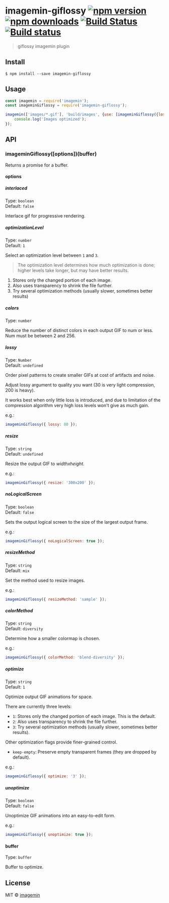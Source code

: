 # imagemin-giflossy [![npm version](https://img.shields.io/npm/v/imagemin-giflossy.svg)](https://www.npmjs.com/package/imagemin-giflossy) [![npm downloads](https://img.shields.io/npm/dm/imagemin-giflossy.svg)](https://www.npmjs.com/package/giflossy) [![Build Status](http://img.shields.io/travis/jihchi/imagemin-giflossy.svg?style=flat)](https://travis-ci.org/jihchi/imagemin-giflossy) [![Build status](https://ci.appveyor.com/api/projects/status/hdus9imkfyrlh5ls?svg=true)](https://ci.appveyor.com/project/jihchi/imagemin-giflossy)

> giflossy imagemin plugin


## Install

```
$ npm install --save imagemin-giflossy
```

## Usage

```js
const imagemin = require('imagemin');
const imageminGiflossy = require('imagemin-giflossy');

imagemin(['images/*.gif'], 'build/images', {use: [imageminGiflossy({lossy: 80})]}).then(() => {
	console.log('Images optimized');
});
```


## API

### imageminGiflossy([options])(buffer)

Returns a promise for a buffer.

#### options

##### interlaced

Type: `boolean`<br>
Default: `false`

Interlace gif for progressive rendering.

##### optimizationLevel

Type: `number`<br>
Default: `1`

Select an optimization level between `1` and `3`.

> The optimization level determines how much optimization is done; higher levels take longer, but may have better results.

1. Stores only the changed portion of each image.
2. Also uses transparency to shrink the file further.
3. Try several optimization methods (usually slower, sometimes better results)

##### colors

Type: `number`

Reduce the number of distinct colors in each output GIF to num or less. Num must be between 2 and 256.

##### lossy

Type: `Number`  
Default: `undefined`

Order pixel patterns to create smaller GIFs at cost of artifacts and noise.

Adjust lossy argument to quality you want (30 is very light compression, 200 is heavy).

It works best when only little loss is introduced, and due to limitation of the compression algorithm very high loss levels won't give as much gain.

e.g.:
```js
imageminGiflossy({ lossy: 80 });
```

##### resize

Type: `string`  
Default: `undefined`

Resize the output GIF to *widthxheight*.

e.g.:
```js
imageminGiflossy({ resize: '300x200' });
```

##### noLogicalScreen

Type: `boolean`  
Default: `false`

Sets the output logical screen to the size of the largest output frame.

e.g.:
```js
imageminGiflossy({ noLogicalScreen: true });
```

##### resizeMethod

Type: `string`  
Default: `mix`

Set the method used to resize images.

e.g.:
```js
imageminGiflossy({ resizeMethod: 'sample' });
```

##### colorMethod

Type: `string`  
Default: `diversity`

Determine how a smaller colormap is chosen.

e.g.:
```js
imageminGiflossy({ colorMethod: 'blend-diversity' });
```

##### optimize

Type: `string`  
Default: `1`

Optimize output GIF animations for space.

There are currently three levels:
 * `1`: Stores only the changed portion of each image. This is the default.
 * `2`: Also uses transparency to shrink the file further.
 * `3`: Try several optimization methods (usually slower, sometimes better results).

Other optimization flags provide finer-grained control.

 * `keep-empty`: Preserve empty transparent frames (they are dropped by default).

e.g.:
```js
imageminGiflossy({ optimize: '3' });
```

##### unoptimize

Type: `boolean`  
Default: `false`

Unoptimize GIF animations into an easy-to-edit form.

e.g.:
```js
imageminGiflossy({ unoptimize: true });
```

#### buffer

Type: `buffer`

Buffer to optimize.

## License

MIT © [imagemin](https://github.com/imagemin)
